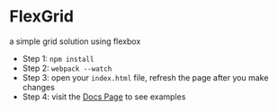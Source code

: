# FlexGrid
a simple grid solution using flexbox

 - Step 1: `npm install`
 - Step 2: `webpack --watch`
 - Step 3: open your `index.html` file, refresh the page after you make changes
 - Step 4: visit the [Docs Page](https://jaruesink.github.io/FlexGrid/dist/docs) to see examples
